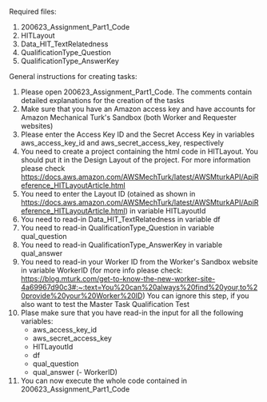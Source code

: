 Required files:

1) 200623_Assignment_Part1_Code
2) HITLayout
3) Data_HIT_TextRelatedness
4) QualificationType_Question
5) QualificationType_AnswerKey


General instructions for creating tasks:

1) Please open 200623_Assignment_Part1_Code. The comments contain detailed explanations for the creation of the tasks
2) Make sure that you have an Amazon access key and have accounts for Amazon Mechanical Turk's Sandbox (both Worker and Requester websites)
3) Please enter the Access Key ID and the Secret Access Key in variables aws_access_key_id and aws_secret_access_key, respectively
4) You need to create a project containing the html code in HITLayout. You should put it in the Design Layout of the project. For more
	information please check https://docs.aws.amazon.com/AWSMechTurk/latest/AWSMturkAPI/ApiReference_HITLayoutArticle.html
5) You need to enter the Layout ID (otained as shown in 
	https://docs.aws.amazon.com/AWSMechTurk/latest/AWSMturkAPI/ApiReference_HITLayoutArticle.html) in variable HITLayoutId
6) You need to read-in Data_HIT_TextRelatedness in variable df
7) You need to read-in QualificationType_Question in variable qual_question
8) You need to read-in QualificationType_AnswerKey in variable qual_answer
9) You need to read-in your Worker ID from the Worker's Sandbox website in variable WorkerID (for more info please check:
	https://blog.mturk.com/get-to-know-the-new-worker-site-4a69967d90c3#:~:text=You%20can%20always%20find%20your,to%20provide%20your%20Worker%20ID)
	You can ignore this step, if you also want to test the Master Task Qualification Test
10) Plase make sure that you have read-in the input for all the following variables:
	- aws_access_key_id
	- aws_secret_access_key
	- HITLayoutId
	- df
	- qual_question
	- qual_answer
	(- WorkerID)
11) You can now execute the whole code contained in 200623_Assignment_Part1_Code
